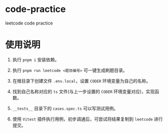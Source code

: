 # code-practice
leetcode code practice

# 使用说明

1. 执行 `pnpm i` 安装依赖。

2. 执行 `pnpm run leetcode <题目编号>` 可一键生成刷题目录。

3. 在根目录下创建文件 `.env.local`，设置 `CODER` 环境变量为自己的名称。

4. 找到自己名称对应的 `ts` 文件(与上一步设置的 `CODER` 环境变量对应)，实现函数。

5. `__tests__` 目录下的 `cases.spec.ts` 可以写测试用例。

6. 使用 `Vitest` 插件执行用例，初步调通后，可尝试将结果复制到 `leetcode` 进行提交。
